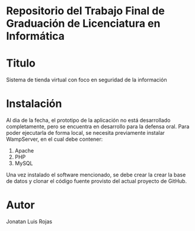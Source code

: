 # Repositorio del Trabajo Final de Graduación de Licenciatura en Informática

# Titulo
Sistema de tienda virtual con foco en seguridad de la información

# Instalación

Al dia de la fecha, el prototipo de la aplicación no está desarrollado completamente, pero se encuentra en desarrollo para la defensa oral. 
Para poder ejecutarla de forma local, se necesita previamente instalar WampServer, en el cual debe contener:
1. Apache
2. PHP
3. MySQL

Una vez instalado el software mencionado, se debe crear la crear la base de datos y clonar el código fuente provisto del actual proyecto de GitHub.

# Autor
Jonatan Luis Rojas
